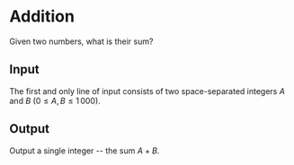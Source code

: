 # Addition
Given two numbers, what is their sum?

## Input
The first and only line of input consists of two space-separated integers $A$ and $B$ ($0 \le A, B \le 1\,000$).

## Output
Output a single integer -- the sum $A + B$.
